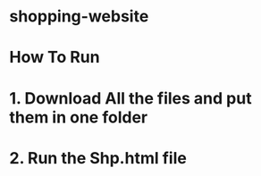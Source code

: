 # shopping-website
# How To Run
# 1. Download All the files and put them in one folder
# 2. Run the Shp.html file 
